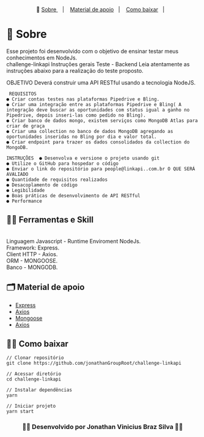<p align="center">🎉
  <a href="#-sobre"> Sobre </a>&nbsp;&nbsp;&nbsp;|&nbsp;&nbsp;&nbsp;
  <a href="#-material-de-apoio">Material de apoio</a>&nbsp;&nbsp;&nbsp;|&nbsp;&nbsp;&nbsp;
    <a href="#-como-baixar">Como baixar</a>&nbsp;&nbsp;&nbsp;|&nbsp;&nbsp;&nbsp;
</p>

# 🔖 Sobre
Esse projeto foi desenvolvido com o objetivo de ensinar testar meus conhecimentos em NodeJs.
<br/>
challenge-linkapi
Instruções gerais Teste - Backend  Leia atentamente as instruções abaixo para a realização do teste proposto. 
<br/>
 
  OBJETIVO Deverá construir uma API RESTful usando a tecnologia NodeJS. 
  <br/>

     REQUISITOS  
    ● Criar contas testes nas plataformas Pipedrive e Bling.  
    ● Criar uma integração entre as plataformas Pipedrive e Bling( A integração deve buscar as oportunidades com status igual a ganho no Pipedrive, depois inseri-las como pedido no Bling). 
    ● Criar banco de dados mongo, existem serviços como MongoDB Atlas para criar de graça  
    ● Criar uma collection no banco de dados MongoDB agregando as oportunidades inseridas no Bling por dia e valor total.  
    ● Criar endpoint para trazer os dados consolidados da collection do MongoDB.  
      
    INSTRUÇÕES  ● Desenvolva e versione o projeto usando git  
    ● Utilize o GitHub para hospedar o código  
    ● Enviar o link do repositório para people@linkapi..com.br O QUE SERÁ AVALIADO  
    ● Quantidade de requisitos realizados 
    ● Desacoplamento de código 
    ● Legibilidade  
    ● Boas práticas de desenvolvimento de API RESTful  
    ● Performance

## ✍🏻 Ferramentas e Skill
<br/>
Linguagem Javascript - Runtime Enviroment NodeJs.
<br/>
Framework: Express.
<br/>
Client HTTP - Axios.
<br/>
ORM - MONGOOSE.
<br/>
Banco - MONGODB.
<br/>


## 🗂 Material de apoio

- [Express](http://expressjs.com/)
- [Axios](https://www.npmjs.com/package/axios)
- [Mongoose](https://mongoosejs.com/docs/guide.html)
- [Axios](https://www.npmjs.com/package/axios)

## 👍🏻 Como baixar
    
    // Clonar repositório 
    git clone https://github.com/jonathanGroupRoot/challenge-linkapi

    // Acessar diretório
    cd challenge-linkapi

    // Instalar dependências
    yarn

    // Iniciar projeto
    yarn start
    


<h3 align="center">👨‍💻 Desenvolvido por Jonathan Vinicius Braz Silva 👨‍💻</h3>